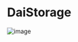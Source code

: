 DaiStorage
==============

![image](https://s3-ap-northeast-1.amazonaws.com/daidoujiminecraft/Daidouji/%E5%B7%A5%E4%BA%8B%E4%B8%AD.jpeg)
